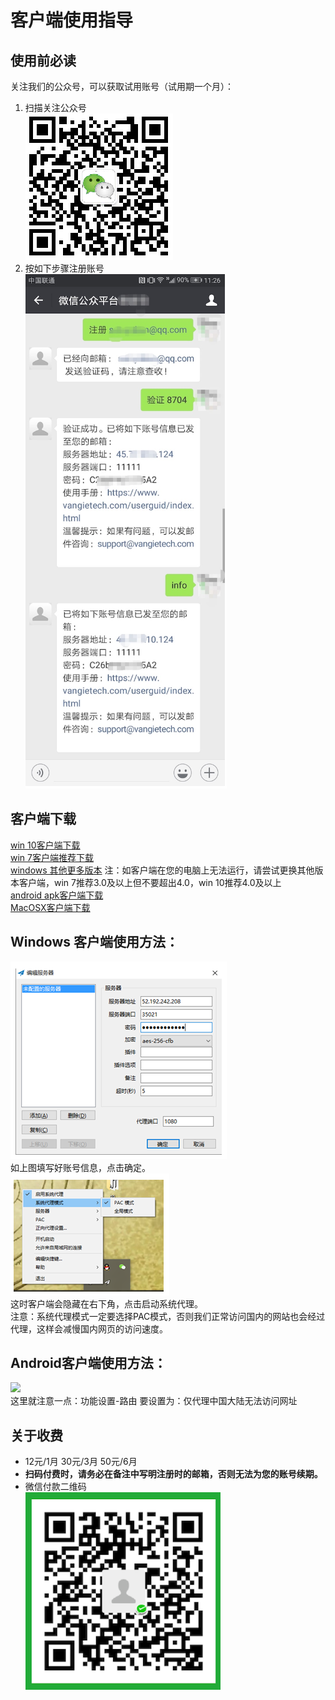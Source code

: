 客户端使用指导
===

## 使用前必读 <br>
关注我们的公众号，可以获取试用账号（试用期一个月）： <br>
1. 扫描关注公众号 <br>
![](./images/gongzhonghao_QR_code.png) <br>
2. 按如下步骤注册账号 <br>
![](./images/gongzhonghao_userguide.png)


## 客户端下载 <br>
[win 10客户端下载](http://ss.vangietech.com/userguide/download/windows/Shadowsocks.exe) <br>
[win 7客户端推荐下载](http://ss.vangietech.com/userguide/download/windows/Shadowsocks-3.0.zip) <br>
[windows 其他更多版本](https://github.com/shadowsocks/shadowsocks-windows/releases)  注：如客户端在您的电脑上无法运行，请尝试更换其他版本客户端，win 7推荐3.0及以上但不要超出4.0，win 10推荐4.0及以上 <br>
[android apk客户端下载](http://ss.vangietech.com/userguide/download/android/shadowsocks.apk) <br>
[MacOSX客户端下载](http://ss.vangietech.com/userguide/download/mac/ShadowsocksX-2.6.3.dmg) <br>

## Windows 客户端使用方法： <br>
![](./images/winSetup.png) <br>
如上图填写好账号信息，点击确定。 <br>
![](./images/winConnect.png) <br>
这时客户端会隐藏在右下角，点击启动系统代理。 <br> 
注意：系统代理模式一定要选择PAC模式，否则我们正常访问国内的网站也会经过代理，这样会减慢国内网页的访问速度。 <br>

## Android客户端使用方法： <br>
![](./images/userguid/android.png) <br>
这里就注意一点：功能设置-路由 要设置为：仅代理中国大陆无法访问网址

## 关于收费
- 12元/1月 30元/3月 50元/6月
- **扫码付费时，请务必在备注中写明注册时的邮箱，否则无法为您的账号续期。**
- 微信付款二维码 <br>
![](./images/weixin_pay_QR_code.png)
